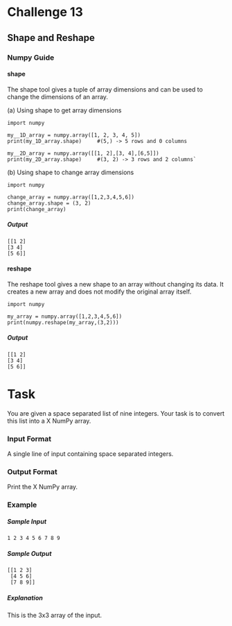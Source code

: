 # Challenge 13
## Shape and Reshape

### Numpy Guide

#### shape

The shape tool gives a tuple of array dimensions and can be used to change the dimensions of an array.

(a) Using shape to get array dimensions

    import numpy

    my__1D_array = numpy.array([1, 2, 3, 4, 5])
    print(my_1D_array.shape)     #(5,) -> 5 rows and 0 columns

    my__2D_array = numpy.array([[1, 2],[3, 4],[6,5]])
    print(my_2D_array.shape)     #(3, 2) -> 3 rows and 2 columns`


(b) Using shape to change array dimensions

    import numpy

    change_array = numpy.array([1,2,3,4,5,6])
    change_array.shape = (3, 2)
    print(change_array)

##### Output
    [[1 2]
    [3 4]
    [5 6]]

#### reshape

The reshape tool gives a new shape to an array without changing its data. It creates a new array and does not modify the original array itself.

    import numpy

    my_array = numpy.array([1,2,3,4,5,6])
    print(numpy.reshape(my_array,(3,2)))

##### Output
    [[1 2]
    [3 4]
    [5 6]]

# Task

You are given a space separated list of nine integers. Your task is to convert this list into a X NumPy array.

### Input Format

A single line of input containing  space separated integers.

### Output Format

Print the X NumPy array.

### Example
##### Sample Input

    1 2 3 4 5 6 7 8 9

##### Sample Output

    [[1 2 3]
     [4 5 6]
     [7 8 9]]
 
##### Explanation
This is the 3x3 array of the input.
 
